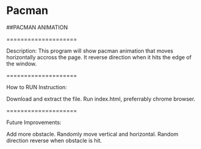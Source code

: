 # Pacman
##PACMAN ANIMATION

====================

Description: This program will show pacman animation that moves horizontally accross the page. It reverse direction when it hits the edge of the window.

====================

How to RUN Instruction:

Download and extract the file.
Run index.html, preferrably chrome browser.

====================

Future Improvements:

Add more obstacle.
Randomly move vertical and horizontal.
Random direction reverse when obstacle is hit.
